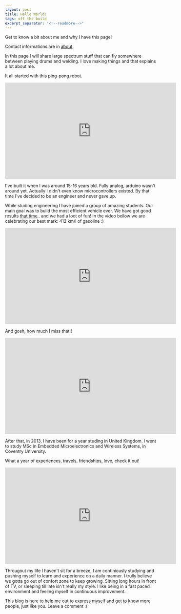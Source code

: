 ```yaml
---
layout: post
title: Hello World!
tags: off the build
excerpt_separator: "<!--readmore-->"
---
```


Get to know a bit about me and why I have this page!

Contact informations are in [about](/about).

In this page I will share large spectrum stuff that can fly somewhere between playing drums and welding. I love making things and that explains a lot about me.

It all started with this ping-pong robot.

<iframe width="560" height="315" src="https://www.youtube.com/embed/CWbX_GTN66Y" frameborder="0" allow="autoplay; encrypted-media" allowfullscreen></iframe>

I've built it when I was around 15-16 years old. Fully analog, arduino wasn't around yet. Actually I didn't even know microcontrollers existed. By that time I've decided to be an engineer and never gave up.

While studing engineering I have joined a group of amazing students. Our main goal was to build the most efficient vehicle ever. We have got good results [that time](http://noticias.ufsc.br/2012/04/equipe-ufsc-de-eficiencia-energetica-conquista-setimo-lugar-na-shell-eco-marathon-nos-eua/).. and we had a loot of fun! In the video bellow we are celebrating our best mark: 412 km/l of gasoline :)

<iframe width="560" height="315" src="https://www.youtube.com/embed/N2eOHBMtf1o" frameborder="0" allow="autoplay; encrypted-media" allowfullscreen></iframe>

And gosh, how much I miss that!!

<iframe width="560" height="315" src="https://www.youtube.com/embed/m8JuFD3g-Pc" frameborder="0" allow="autoplay; encrypted-media" allowfullscreen></iframe>

After that, in 2013, I have been for a year studing in United Kingdom. I went to study MSc in Embedded Microelectronics and Wireless Systems, in Coventry University.

What a year of experiences, travels, friendships, love, check it out!

<iframe width="560" height="315" src="https://www.youtube.com/embed/yQ-PQTPhuQg" frameborder="0" allow="autoplay; encrypted-media" allowfullscreen></iframe>

Througout my life I haven't sit for a breeze, I am continiously studying and pushing myself to learn and experience on a daily manner. I trully believe we gotta go out of confort zone to keep growing. Sitting long hours in front of TV, or sleeping till late isn't really my style. I like being in a fast paced environment and feeling myself in continuous improvement.

<!--readmore-->
This blog is here to help me out to express myself and get to know more people, just like you. Leave a comment :)



